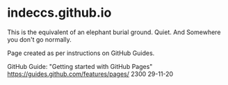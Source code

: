 # indeccs.github.io
This is the equivalent of an elephant burial ground. Quiet. And Somewhere you don't go normally.

Page created as per instructions on GitHub Guides.

GitHub Guide:
"Getting started with GitHub Pages"
https://guides.github.com/features/pages/
2300 29-11-20

